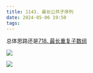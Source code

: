 ```yaml
---
title: 1143. 最长公共子序列
date: 2024-05-06 19:50
tags:
---
```



总体思路还是[718. 最长重复子数组](_posts/计算机科学基础/leetcode刷题/动态规划/718.%20最长重复子数组)

![](images/posts/Pasted%20image%2020240506195315.png)

![](images/posts/Pasted%20image%2020240506195306.png)